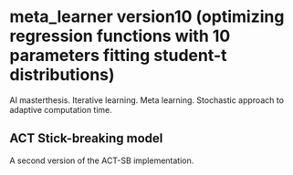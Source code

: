 # meta_learner version10 (optimizing regression functions with 10 parameters fitting student-t distributions)
AI masterthesis. Iterative learning. Meta learning. Stochastic approach to adaptive computation time.

## ACT Stick-breaking model

A second version of the ACT-SB implementation. 
